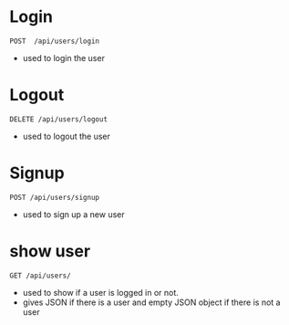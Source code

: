 
# Login
`POST  /api/users/login`
   * used to login the user

# Logout
`DELETE /api/users/logout`
   * used to logout the user


# Signup
`POST /api/users/signup`
   * used to sign up a new user

# show user
`GET /api/users/`
   * used to show if a user is logged in or not.
   * gives JSON if there is a user and empty JSON object if there is not a user

